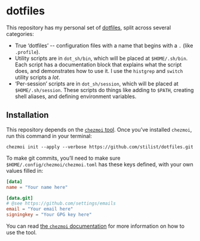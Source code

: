 # dotfiles

This repository has my personal set of [dotfiles](https://dotfiles.github.io),
split across several categories:

* True ‘dotfiles’ -- configuration files with a name that begins with a `.`
  (like `.profile`).
* Utility scripts are in `dot_sh/bin`, which will be placed at `$HOME/.sh/bin`.
  Each script has a documentation block that explains what the script does, and
  demonstrates how to use it. I use the `histgrep` and `switch` utility scripts
  a *lot*.
* ‘Per-session’ scripts are in `dot_sh/session`, which will be placed at
  `$HOME/.sh/session`. These scripts do things like adding to `$PATH`, creating
  shell aliases, and defining environment variables.

## Installation

This repository depends on the [`chezmoi` tool](https://github.com/twpayne/chezmoi). Once you’ve installed `chezmoi`, run this command in your terminal:

```shell
chezmoi init --apply --verbose https://github.com/stilist/dotfiles.git
```

To make git commits, you’ll need to make sure `$HOME/.config/chezmoi/chezmoi.toml`
has these keys defined, with your own values filled in:

```toml
[data]
name = "Your name here"

[data.git]
# @see https://github.com/settings/emails
email = "Your email here"
signingkey = "Your GPG key here"
```

You can read [the `chezmoi` documentation](https://github.com/twpayne/chezmoi/tree/master/docs) for more information on how to use the tool.
